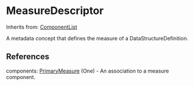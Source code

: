 
# MeasureDescriptor

Inherits from: [ComponentList](../Base/ComponentList.md)



A metadata concept that defines the measure of a DataStructureDefinition.



## References

components: [PrimaryMeasure](PrimaryMeasure.md) (One) - An association to a measure component.




